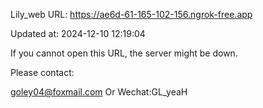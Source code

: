 Lily_web URL: https://ae6d-61-165-102-156.ngrok-free.app

Updated at: 2024-12-10 12:19:04

If you cannot open this URL, the server might be down.

Please contact: 

goley04@foxmail.com Or Wechat:GL_yeaH